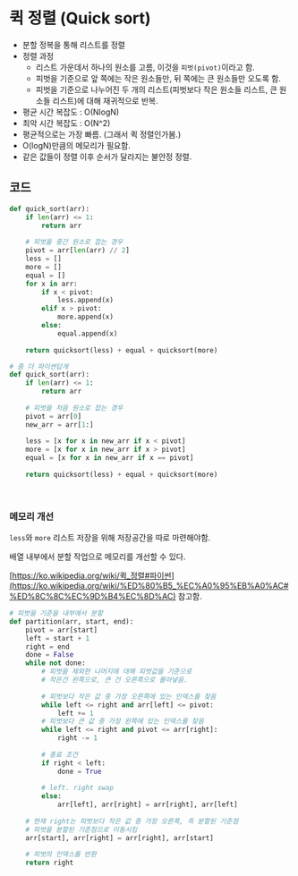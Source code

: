 # 퀵 정렬 (Quick sort)

- 분할 정복을 통해 리스트를 정렬
- 정렬 과정
  - 리스트 가운데서 하나의 원소를 고름, 이것을 `피벗(pivot)`이라고 함.
  - 피벗을 기준으로 앞 쪽에는 작은 원소들만, 뒤 쪽에는 큰 원소들만 오도록 함.
  - 피벗을 기준으로 나누어진 두 개의 리스트(피벗보다 작은 원소들 리스트, 큰 원소들 리스트)에 대해 재귀적으로 반복.
- 평균 시간 복잡도 : O(NlogN)
- 최악 시간 복잡도 : O(N^2)
- 평균적으로는 가장 빠름. (그래서 퀵 정렬인가봄.)
- O(logN)만큼의 메모리가 필요함.
- 같은 값들이 정렬 이후 순서가 달라지는 불안정 정렬.



## 코드

```python
def quick_sort(arr):
    if len(arr) <= 1:
        return arr
    
    # 피벗을 중간 원소로 잡는 경우
    pivot = arr[len(arr) // 2]
    less = []
    more = []
    equal = []
    for x in arr:
        if x < pivot:
            less.append(x)
        elif x > pivot:
            more.append(x)
        else:
            equal.append(x)
            
    return quicksort(less) + equal + quicksort(more)
```

```python
# 좀 더 파이썬답게
def quick_sort(arr):
    if len(arr) <= 1:
        return arr
    
    # 피벗을 처음 원소로 잡는 경우
    pivot = arr[0]
    new_arr = arr[1:]
    
    less = [x for x in new_arr if x < pivot]
    more = [x for x in new_arr if x > pivot]
    equal = [x for x in new_arr if x == pivot]
            
    return quicksort(less) + equal + quicksort(more)
```



<br/>



### 메모리 개선

`less`와 `more` 리스트 저장을 위해 저장공간을 따로 마련해야함.

배열 내부에서 분할 작업으로 메모리를 개선할 수 있다.

[https://ko.wikipedia.org/wiki/퀵_정렬#파이썬](https://ko.wikipedia.org/wiki/%ED%80%B5_%EC%A0%95%EB%A0%AC#%ED%8C%8C%EC%9D%B4%EC%8D%AC) 참고함.

```python
# 피벗을 기준을 내부에서 분할
def partition(arr, start, end):
    pivot = arr[start]
    left = start + 1
    right = end
    done = False
    while not done:
        # 피벗을 제외한 나머지에 대해 피벗값을 기준으로
        # 작은건 왼쪽으로, 큰 건 오른쪽으로 몰아넣음.
        
        # 피벗보다 작은 값 중 가장 오른쪽에 있는 인덱스를 찾음
        while left <= right and arr[left] <= pivot:
            left += 1
        # 피벗보다 큰 값 중 가장 왼쪽에 있는 인덱스를 찾음
        while left <= right and pivot <= arr[right]:
            right -= 1
        
        # 종료 조건
        if right < left:
            done = True
            
        # left. right swap
        else:
            arr[left], arr[right] = arr[right], arr[left]
    
    # 현재 right는 피벗보다 작은 값 중 가장 오른쪽, 즉 분할된 기준점
    # 피벗을 분할된 기준점으로 이동시킴
    arr[start], arr[right] = arr[right], arr[start]
    
    # 피벗의 인덱스를 반환
    return right
```

